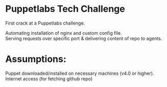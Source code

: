 # Puppetlabs Tech Challenge
First crack at a Puppetlabs challenge.

Automating installation of nginx and custom config file.  
Serving requests over specific port & delivering content of repo to agents.

# Assumptions:
Puppet downloaded/installed on necessary machines (v4.0 or higher).
Internet access (for fetching github repo)
